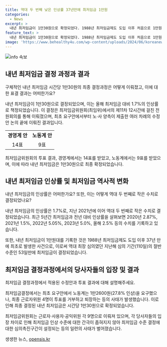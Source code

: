 ```yaml
---
title: 역대 두 번째 낮은 인상률 37년만에 최저임금 1만원
categories:
  - News
excerpt: >
  내년 최저임금이 1만30원으로 확정되었다. 1988년 최저임금제도 도입 이후 처음으로 1만원을 돌파했으며, 1.7%의 인상률로 인해 월급 기준은 209만6270원이 된다. 최저임금위원회는 기간 내에 최종 결정을 내리며, 경영계 14표와 노동계 9표로 결정됐다. 한편, 민주노총 측 근로자위원 4명이 투표를 거부하고 퇴장하여 결정에 영향을 주었다. 해당 결정은 내년 1월 1일부터 시행된다.
feature_text: >
  내년 최저임금이 1만30원으로 확정되었다. 1988년 최저임금제도 도입 이후 처음으로 1만원을 돌파했으며, 1.7%의 인상률로 인해 월급 기준은 209만6270원이 된다. 최저임금위원회는 기간 내에 최종 결정을 내리며, 경영계 14표와 노동계 9표로 결정됐다. 한편, 민주노총 측 근로자위원 4명이 투표를 거부하고 퇴장하여 결정에 영향을 주었다. 해당 결정은 내년 1월 1일부터 시행된다.
image: 'https://www.behealthy4u.com/wp-content/uploads/2024/06/koreanews.jpg'
---
```


<p><img src="https://www.behealthy4u.com/wp-content/uploads/2024/06/koreanews.jpg" alt="info 속보" /></p>

<h2 data-ke-size="size26">내년 최저임금 결정 과정과 결과</h2>

<p>구체적인 내년 최저임금 시간당 1만30원의 최종 결정과정은 어떻게 이뤄졌고, 이에 대한 표결 결과는 어떠한가요?</p>

<p data-ke-size="size16">내년 최저임금이 1만30원으로 결정되었으며, 이는 올해 최저임금 대비 1.7%의 인상률로 책정되었습니다. 이 결정은 최저임금위원회(최임위)에서의 제11차 12시간에 걸친 전원회의를 통해 이뤄졌으며, 최초 요구안에서부터 노·사 양측이 제출한 여러 차례의 수정안 논의 끝에 이뤄진 결과입니다.</p>

<table>
  <tr>
    <td style="text-align: center; height: 17px;"><b>경영계 안</b></td>
    <td style="text-align: center; height: 17px;"><b>노동계 안</b></td>
  </tr>
  <tr>
    <td style="text-align: center; height: 17px;">14표</td>
    <td style="text-align: center; height: 17px;">9표</td>
  </tr>
</table>

<p data-ke-size="size16">최저임금위원회의 투표 결과, 경영계에서는 14표를 받았고, 노동계에서는 9표를 받았으며, 이에 따라 내년 최저임금은 1만30원으로 최종 확정되었습니다.</p>

<h2 data-ke-size="size26">내년 최저임금 인상률 및 최저임금 역사적 변화</h2>

<p>내년 최저임금의 인상률은 어떠한가요? 또한, 이는 어떻게 역대 두 번째로 작은 수치로 결정되었나요?</p>

<p data-ke-size="size16">내년 최저임금의 인상률은 1.7%로, 지난 2021년에 이어 역대 두 번째로 작은 수치로 결정되었습니다. 최근 5년간 최저임금과 전년 대비 인상률을 살펴보면 2020년 2.87%, 2021년 1.5%, 2022년 5.05%, 2023년 5.0%, 올해 2.5% 등의 수치를 기록하고 있습니다.</p>

<p data-ke-size="size16">또한, 내년 최저임금이 1만원대를 기록한 것은 1988년 최저임금제도 도입 이후 37년 만에 최초로 발생한 사건으로, 이로써 역대 최장 심의였던 지난해 심의 기간(110일)의 절반 수준인 53일만에 최저임금이 결정되었습니다.</p>

<h2 data-ke-size="size26">최저임금 결정과정에서의 당사자들의 입장 및 결과</h2>

<p>최저임금 결정과정에서 적용된 수정안과 투표 결과에 대해 설명해주세요.</p>

<p data-ke-size="size16">최저임금결정에서는 최초 요구안에서 노동계는 1만2600원(27.8% 인상)을 요구했으나, 최종 근로자위원 4명이 투표를 거부하고 퇴장하는 등의 사태가 발생했습니다. 이로 인해 최종 결정된 내년 최저임금은 시간당 1만30원으로 확정되었습니다.</p>

<p data-ke-size="size16">최저임금위원회는 근로자·사용자·공익위원 각 9명으로 이뤄져 있으며, 각 당사자들의 입장 차이로 인해 최저임금 인상 수준에 대한 간극이 좁혀지지 않아 최저임금 수준 결정에 대한 심의촉진구간이 설정되는 등의 일련의 사태가 벌어졌습니다.</p>
생생한 뉴스, <a href="https://opensis.kr" rel="dofollow">opensis.kr</a>


